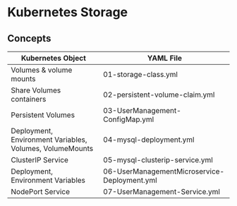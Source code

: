 # Kubernetes Storage


## Concepts
| Kubernetes Object  | YAML File |
| ------------- | ------------- |
| Volumes & volume mounts  | 01-storage-class.yml |
| Share Volumes containers | 02-persistent-volume-claim.yml   |
| Persistent Volumes  | 03-UserManagement-ConfigMap.yml  |
| Deployment, Environment Variables, Volumes, VolumeMounts  | 04-mysql-deployment.yml  |
| ClusterIP Service  | 05-mysql-clusterip-service.yml  |
| Deployment, Environment Variables  | 06-UserManagementMicroservice-Deployment.yml  |
| NodePort Service  | 07-UserManagement-Service.yml  |